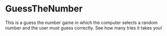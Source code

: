# GuessTheNumber
This is a guess the number game in which the computer selects a random number and the user must guess correctly. See how many tries it takes you!
